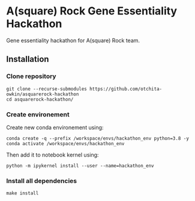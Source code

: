 # A(square) Rock Gene Essentiality Hackathon

Gene essentiality hackathon for A(square) Rock team.


## Installation

### Clone repository

```shell
git clone --recurse-submodules https://github.com/otchita-owkin/asquarerock-hackathon
cd asquarerock-hackathon/
```

### Create environement

Create new conda environement using:

```shell
conda create -q --prefix /workspace/envs/hackathon_env python=3.8 -y
conda activate /workspace/envs/hackathon_env
```
Then add it to notebook kernel using:

```shell
python -m ipykernel install --user --name=hackathon_env
```

### Install all dependencies

```shell
make install
```
